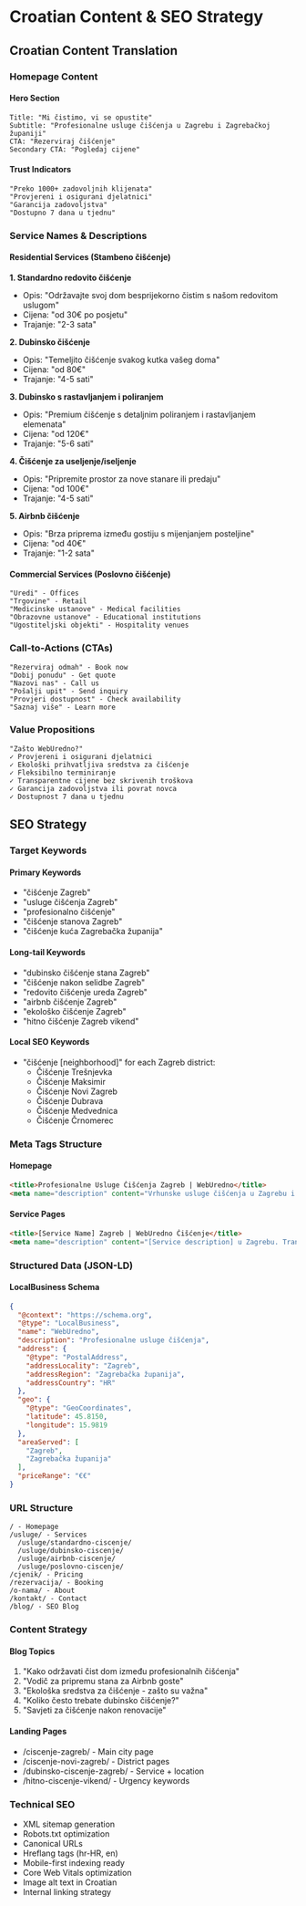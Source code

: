 # Croatian Content & SEO Strategy

## Croatian Content Translation

### Homepage Content

#### Hero Section
```
Title: "Mi čistimo, vi se opustite"
Subtitle: "Profesionalne usluge čišćenja u Zagrebu i Zagrebačkoj županiji"
CTA: "Rezerviraj čišćenje"
Secondary CTA: "Pogledaj cijene"
```

#### Trust Indicators
```
"Preko 1000+ zadovoljnih klijenata"
"Provjereni i osigurani djelatnici"
"Garancija zadovoljstva"
"Dostupno 7 dana u tjednu"
```

### Service Names & Descriptions

#### Residential Services (Stambeno čišćenje)

**1. Standardno redovito čišćenje**
- Opis: "Održavajte svoj dom besprijekorno čistim s našom redovitom uslugom"
- Cijena: "od 30€ po posjetu"
- Trajanje: "2-3 sata"

**2. Dubinsko čišćenje**
- Opis: "Temeljito čišćenje svakog kutka vašeg doma"
- Cijena: "od 80€"
- Trajanje: "4-5 sati"

**3. Dubinsko s rastavljanjem i poliranjem**
- Opis: "Premium čišćenje s detaljnim poliranjem i rastavljanjem elemenata"
- Cijena: "od 120€"
- Trajanje: "5-6 sati"

**4. Čišćenje za useljenje/iseljenje**
- Opis: "Pripremite prostor za nove stanare ili predaju"
- Cijena: "od 100€"
- Trajanje: "4-5 sati"

**5. Airbnb čišćenje**
- Opis: "Brza priprema između gostiju s mijenjanjem posteljine"
- Cijena: "od 40€"
- Trajanje: "1-2 sata"

#### Commercial Services (Poslovno čišćenje)
```
"Uredi" - Offices
"Trgovine" - Retail
"Medicinske ustanove" - Medical facilities
"Obrazovne ustanove" - Educational institutions
"Ugostiteljski objekti" - Hospitality venues
```

### Call-to-Actions (CTAs)
```
"Rezerviraj odmah" - Book now
"Dobij ponudu" - Get quote
"Nazovi nas" - Call us
"Pošalji upit" - Send inquiry
"Provjeri dostupnost" - Check availability
"Saznaj više" - Learn more
```

### Value Propositions
```
"Zašto WebUredno?"
✓ Provjereni i osigurani djelatnici
✓ Ekološki prihvatljiva sredstva za čišćenje
✓ Fleksibilno terminiranje
✓ Transparentne cijene bez skrivenih troškova
✓ Garancija zadovoljstva ili povrat novca
✓ Dostupnost 7 dana u tjednu
```

## SEO Strategy

### Target Keywords

#### Primary Keywords
- "čišćenje Zagreb"
- "usluge čišćenja Zagreb"
- "profesionalno čišćenje"
- "čišćenje stanova Zagreb"
- "čišćenje kuća Zagrebačka županija"

#### Long-tail Keywords
- "dubinsko čišćenje stana Zagreb"
- "čišćenje nakon selidbe Zagreb"
- "redovito čišćenje ureda Zagreb"
- "airbnb čišćenje Zagreb"
- "ekološko čišćenje Zagreb"
- "hitno čišćenje Zagreb vikend"

#### Local SEO Keywords
- "čišćenje [neighborhood]" for each Zagreb district:
  - Čišćenje Trešnjevka
  - Čišćenje Maksimir
  - Čišćenje Novi Zagreb
  - Čišćenje Dubrava
  - Čišćenje Medvednica
  - Čišćenje Črnomerec

### Meta Tags Structure

#### Homepage
```html
<title>Profesionalne Usluge Čišćenja Zagreb | WebUredno</title>
<meta name="description" content="Vrhunske usluge čišćenja u Zagrebu i Zagrebačkoj županiji. Provjereni djelatnici, ekološka sredstva, fleksibilno terminiranje. Rezervirajte odmah!">
```

#### Service Pages
```html
<title>[Service Name] Zagreb | WebUredno Čišćenje</title>
<meta name="description" content="[Service description] u Zagrebu. Transparentne cijene od [price]€. Rezervirajte online ili nazovite.">
```

### Structured Data (JSON-LD)

#### LocalBusiness Schema
```json
{
  "@context": "https://schema.org",
  "@type": "LocalBusiness",
  "name": "WebUredno",
  "description": "Profesionalne usluge čišćenja",
  "address": {
    "@type": "PostalAddress",
    "addressLocality": "Zagreb",
    "addressRegion": "Zagrebačka županija",
    "addressCountry": "HR"
  },
  "geo": {
    "@type": "GeoCoordinates",
    "latitude": 45.8150,
    "longitude": 15.9819
  },
  "areaServed": [
    "Zagreb",
    "Zagrebačka županija"
  ],
  "priceRange": "€€"
}
```

### URL Structure
```
/ - Homepage
/usluge/ - Services
  /usluge/standardno-ciscenje/
  /usluge/dubinsko-ciscenje/
  /usluge/airbnb-ciscenje/
  /usluge/poslovno-ciscenje/
/cjenik/ - Pricing
/rezervacija/ - Booking
/o-nama/ - About
/kontakt/ - Contact
/blog/ - SEO Blog
```

### Content Strategy

#### Blog Topics
1. "Kako održavati čist dom između profesionalnih čišćenja"
2. "Vodič za pripremu stana za Airbnb goste"
3. "Ekološka sredstva za čišćenje - zašto su važna"
4. "Koliko često trebate dubinsko čišćenje?"
5. "Savjeti za čišćenje nakon renovacije"

#### Landing Pages
- /ciscenje-zagreb/ - Main city page
- /ciscenje-novi-zagreb/ - District pages
- /dubinsko-ciscenje-zagreb/ - Service + location
- /hitno-ciscenje-vikend/ - Urgency keywords

### Technical SEO
- XML sitemap generation
- Robots.txt optimization
- Canonical URLs
- Hreflang tags (hr-HR, en)
- Mobile-first indexing ready
- Core Web Vitals optimization
- Image alt text in Croatian
- Internal linking strategy
